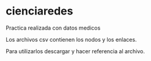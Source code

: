 # cienciaredes
Practica realizada con datos medicos

Los archivos csv contienen los nodos y los enlaces.

Para utilizarlos descargar y hacer referencia al archivo.
